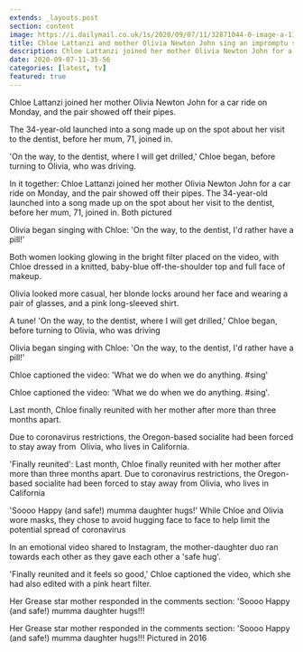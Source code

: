 ```yaml
---
extends: _layouts.post
section: content
image: https://i.dailymail.co.uk/1s/2020/09/07/11/32871044-0-image-a-113_1599474377496.jpg 
title: Chloe Lattanzi and mother Olivia Newton John sing an impromptu song about going to the dentist 
description: Chloe Lattanzi joined her mother Olivia Newton John for a car ride on Monday, and the pair showed off their pipes.  
date: 2020-09-07-11-35-56 
categories: [latest, tv] 
featured: true 
--- 
```

Chloe Lattanzi joined her mother Olivia Newton John for a car ride on Monday, and the pair showed off their pipes. 

The 34-year-old launched into a song made up on the spot about her visit to the dentist, before her mum, 71, joined in. 

'On the way, to the dentist, where I will get drilled,' Chloe began, before turning to Olivia, who was driving. 

In it together: Chloe Lattanzi joined her mother Olivia Newton John for a car ride on Monday, and the pair showed off their pipes. The 34-year-old launched into a song made up on the spot about her visit to the dentist, before her mum, 71, joined in. Both pictured 

Olivia began singing with Chloe: 'On the way, to the dentist, I'd rather have a pill!' 

Both women looking glowing in the bright filter placed on the video, with Chloe dressed in a knitted, baby-blue off-the-shoulder top and full face of makeup. 

Olivia looked more casual, her blonde locks around her face and wearing a pair of glasses, and a pink long-sleeved shirt. 

A tune! 'On the way, to the dentist, where I will get drilled,' Chloe began, before turning to Olivia, who was driving

Olivia began singing with Chloe: 'On the way, to the dentist, I'd rather have a pill!'

Chloe captioned the video: 'What we do when we do anything. #sing'

Chloe captioned the video: 'What we do when we do anything. #sing'. 

Last month, Chloe finally reunited with her mother after more than three months apart.

Due to coronavirus restrictions, the Oregon-based socialite had been forced to stay away from  Olivia, who lives in California.

'Finally reunited': Last month, Chloe finally reunited with her mother after more than three months apart. Due to coronavirus restrictions, the Oregon-based socialite had been forced to stay away from Olivia, who lives in California

'Soooo Happy (and safe!) mumma daughter hugs!' While Chloe and Olivia wore masks, they chose to avoid hugging face to face to help limit the potential spread of coronavirus

In an emotional video shared to Instagram, the mother-daughter duo ran towards each other as they gave each other a 'safe hug'.  

'Finally reunited and it feels so good,' Chloe captioned the video, which she had also edited with a pink heart filter.

Her Grease star mother responded in the comments section: 'Soooo Happy (and safe!) mumma daughter hugs!!!

Her Grease star mother responded in the comments section: 'Soooo Happy (and safe!) mumma daughter hugs!!! Pictured in 2016

